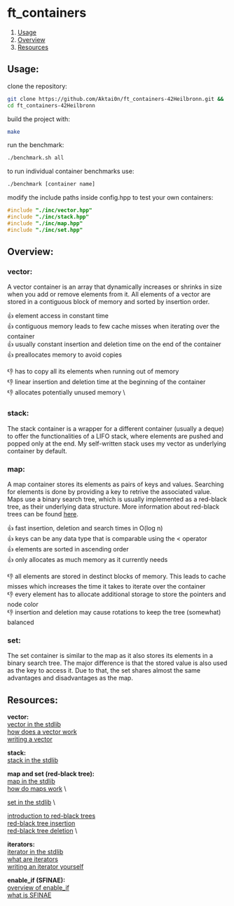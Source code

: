 # ft_containers

1. [Usage](#usage)
2. [Overview](#overview)
3. [Resources](#resources)


## Usage:

clone the repository:
```bash
git clone https://github.com/Aktai0n/ft_containers-42Heilbronn.git &&
cd ft_containers-42Heilbronn
```

build the project with:
```bash
make
```

run the benchmark:
```bash
./benchmark.sh all
```

to run individual container benchmarks use:
```bash
./benchmark [container name]
```

modify the include paths inside config.hpp to test your own containers:
```c
#include "./inc/vector.hpp"
#include "./inc/stack.hpp"
#include "./inc/map.hpp"
#include "./inc/set.hpp"
```


## Overview:

### vector:
A vector container is an array that dynamically increases or shrinks in size when you add or remove elements from it.
All elements of a vector are stored in a contiguous block of memory and sorted by insertion order.

:+1: element access in constant time \
:+1: contiguous memory leads to few cache misses when iterating over the container \
:+1: usually constant insertion and deletion time on the end of the container \
:+1: preallocates memory to avoid copies

:-1: has to copy all its elements when running out of memory \
:-1: linear insertion and deletion time at the beginning of the container \
:-1: allocates potentially unused memory \

### stack:
The stack container is a wrapper for a different container (usually a deque) to offer the functionalities of a LIFO stack, where elements are pushed and popped only at the end.
My self-written stack uses my vector as underlying container by default.

### map:
A map container stores its elements as pairs of keys and values. Searching for elements is done by providing a key to retrive the associated value. Maps use a binary search tree, which is usually implemented as a red-black tree, as their underlying data structure. More information about red-black trees can be found [here](https://github.com/Aktai0n/ft_containers-42Heilbronn/blob/master/inc/utils/RBtree.hpp).

:+1: fast insertion, deletion and search times in O(log n) \
:+1: keys can be any data type that is comparable using the < operator \
:+1: elements are sorted in ascending order \
:+1: only allocates as much memory as it currently needs

:-1: all elements are stored in destinct blocks of memory. This leads to cache misses which increases the time it takes to iterate over the container \
:-1: every element has to allocate additional storage to store the pointers and node color \
:-1: insertion and deletion may cause rotations to keep the tree (somewhat) balanced

### set:
The set container is similar to the map as it also stores its elements in a binary search tree. The major difference is that the stored value is also used as the key to access it.
Due to that, the set shares almost the same advantages and disadvantages as the map.


## Resources:

**vector:** \
[vector in the stdlib](https://www.cplusplus.com/reference/vector/vector/) \
[how does a vector work](https://www.youtube.com/watch?v=PocJ5jXv8No) \
[writing a vector](https://www.youtube.com/watch?v=ryRf4Jh_YC0)

**stack:** \
[stack in the stdlib](https://www.cplusplus.com/reference/stack/stack/)

**map and set (red-black tree):** \
[map in the stdlib](https://www.cplusplus.com/reference/map/map/) \
[how do maps work](https://www.youtube.com/watch?v=KiB0vRi2wlc) \

[set in the stdlib](https://www.cplusplus.com/reference/set/set/) \

[introduction to red-black trees](https://www.youtube.com/watch?v=3RQtq7PDHog) \
[red-black tree insertion](https://www.youtube.com/watch?v=qA02XWRTBdw) \
[red-black tree deletion](https://www.youtube.com/watch?v=w5cvkTXY0vQ) \


**iterators:** \
[iterator in the stdlib](https://www.cplusplus.com/reference/iterator/) \
[what are iterators](https://www.youtube.com/watch?v=SgcHcbQ0RCQ) \
[writing an iterator yourself](https://www.youtube.com/watch?v=F9eDv-YIOQ0)

**enable_if (SFINAE):** \
[overview of enable_if](https://en.cppreference.com/w/cpp/types/enable_if) \
[what is SFINAE](https://en.cppreference.com/w/cpp/language/sfinae)